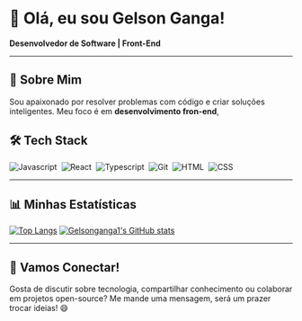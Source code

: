# 👋 Olá, eu sou Gelson Ganga!

**Desenvolvedor de Software | Front-End**



---

## 🌟 Sobre Mim

Sou apaixonado por resolver problemas com código e criar soluções inteligentes. Meu foco é em **desenvolvimento fron-end**, 
## 🛠️ Tech Stack

![Javascript](https://img.shields.io/badge/-Javascript-05122A?style=flat&logo=Javascript)&nbsp;
![React](https://img.shields.io/badge/-React.Js-05122A?style=flat&logo=react)&nbsp;
![Typescript](https://img.shields.io/badge/-Typescript-05122A?style=flat&logo=typescript)&nbsp;
![Git](https://img.shields.io/badge/-Git-05122A?style=flat&logo=git)&nbsp;
![HTML](https://img.shields.io/badge/-HTML-05122A?style=flat&logo=HTML5)&nbsp;
![CSS](https://img.shields.io/badge/-CSS-05122A?style=flat&logo=CSS3&logoColor=1572B6)&nbsp;

---

## 📊 Minhas Estatísticas 
[![Top Langs](https://github-readme-stats.vercel.app/api/top-langs/?username=gelsonganga1&layout=compact&langs_count=7&theme=dracula)](https://github.com/gelsonganga1)
[![Gelsonganga1's GitHub stats](https://github-readme-stats.vercel.app/api?username=gelsonganga1&show_icons=true&theme=dracula&include_all_commits=true&count_private=true)](https://github.com/gelsonganga1)

---

## 🤝 Vamos Conectar!

Gosta de discutir sobre tecnologia, compartilhar conhecimento ou colaborar em projetos open-source? Me mande uma mensagem, será um prazer trocar ideias! 😄
